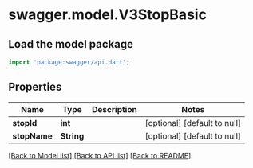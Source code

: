 # swagger.model.V3StopBasic

## Load the model package
```dart
import 'package:swagger/api.dart';
```

## Properties
Name | Type | Description | Notes
------------ | ------------- | ------------- | -------------
**stopId** | **int** |  | [optional] [default to null]
**stopName** | **String** |  | [optional] [default to null]

[[Back to Model list]](../README.md#documentation-for-models) [[Back to API list]](../README.md#documentation-for-api-endpoints) [[Back to README]](../README.md)

